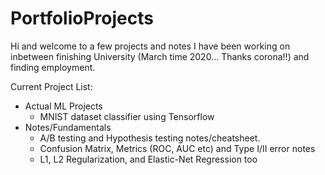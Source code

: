 # PortfolioProjects

Hi and welcome to a few projects and notes I have been working on inbetween finishing University (March time 2020... Thanks corona!!) and finding employment.

Current Project List:
- Actual ML Projects
    - MNIST dataset classifier using Tensorflow
- Notes/Fundamentals
    - A/B testing and Hypothesis testing notes/cheatsheet.
    - Confusion Matrix, Metrics (ROC, AUC etc) and Type I/II error notes
    - L1, L2 Regularization, and Elastic-Net Regression too
